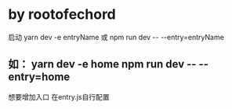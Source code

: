 # by rootofechord
 
启动 yarn dev -e entryName
或 npm run dev -- --entry=entryName
## 如： yarn dev -e home   npm run dev -- --entry=home

想要增加入口 在entry.js自行配置


